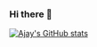 ### Hi there 👋

<!--
**ajay-rathod0801/ajay-rathod0801** is a ✨ _special_ ✨ repository because its `README.md` (this file) appears on your GitHub profile.

Here are some ideas to get you started:

- 🔭 I’m currently working on ...
- 🌱 I’m currently learning ...
- 👯 I’m looking to collaborate on ...
- 🤔 I’m looking for help with ...
- 💬 Ask me about ...
- 📫 How to reach me: ...
- 😄 Pronouns: ...
- ⚡ Fun fact: ...
-->

[![Ajay's GitHub stats](https://github-readme-stats.vercel.app/api?username=ajay-rathod0801)](https://github.com/ajay-rathod0801/github-readme-stats)
